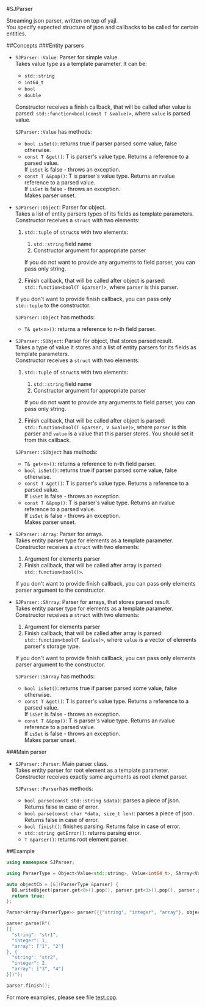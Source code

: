 #SJParser

Streaming json parser, written on top of yajl.  
You specify expected structure of json and callbacks to be called for certain entities.

##Concepts
###Entity parsers
* `SJParser::Value`: Parser for simple value.  
  Takes value type as a template parameter. It can be:
  * `std::string`
  * `int64_t`
  * `bool`
  * `double`

  Constructor receives a finish callback, that will be called after value is parsed: `std::function<bool(const T &value)>`, where `value` is parsed value.

  `SJParser::Value` has methods:
  * `bool isSet()`: returns true if parser parsed some value, false otherwise.
  * `const T &get()`: T is parser's value type. Returns a reference to a parsed value.  
    If `isSet` is false - throws an exception.
  * `const T &&pop()`: T is parser's value type. Returns an rvalue reference to a parsed value.  
    If `isSet` is false - throws an exception.  
    Makes parser unset.


* `SJParser::Object`: Parser for object.  
  Takes a list of entity parsers types of its fields as template parameters.  
  Constructor receives a `struct` with two elements:
  1. `std::tuple` of `struct`s with two elements:
      1. `std::string` field name
      2. Constructor argument for appropriate parser

      If you do not want to provide any arguments to field parser, you can pass only string.

  2. Finish callback,  that will be called after object is parsed: `std::function<bool(T &parser)>`, where `parser` is this parser.

  If you don't want to provide finish callback, you can pass only `std::tuple` to the constructor.

  `SJParser::Object` has methods:
  * `T& get<n>()`: returns a reference to n-th field parser.  


* `SJParser::SObject`: Parser for object, that stores parsed result.  
  Takes a type of value it stores and a list of entity parsers for its fields as template parameters.  
  Constructor receives a `struct` with two elements:
  1. `std::tuple` of `struct`s with two elements:
      1. `std::string` field name
      2. Constructor argument for appropriate parser

      If you do not want to provide any arguments to field parser, you can pass only string.

  2. Finish callback,  that will be called after object is parsed: `std::function<bool(T &parser, V &value)>`, where `parser` is this parser and `value` is a value that this parser stores. You should set it from this callback.

  `SJParser::SObject` has methods:
  * `T& get<n>()`: returns a reference to n-th field parser.  
  * `bool isSet()`: returns true if parser parsed some value, false otherwise.
  * `const T &get()`: T is parser's value type. Returns a reference to a parsed value.  
    If `isSet` is false - throws an exception.
  * `const T &&pop()`: T is parser's value type. Returns an rvalue reference to a parsed value.  
    If `isSet` is false - throws an exception.  
    Makes parser unset.


* `SJParser::Array`: Parser for arrays.  
  Takes entity parser type for elements as a template parameter.  
  Constructor receives a `struct` with two elements:
  1. Argument for elements parser
  2. Finish callback, that will be called after array is parsed: `std::function<bool()>`.

  If you don't want to provide finish callback, you can pass only elements parser argument to the constructor.


* `SJParser::SArray`: Parser for arrays, that stores parsed result.  
  Takes entity parser type for elements as a template parameter.  
  Constructor receives a `struct` with two elements:
  1. Argument for elements parser
  2. Finish callback, that will be called after array is parsed: `std::function<bool(T &value)>`, where `value` is a vector of elements parser's storage type.

  If you don't want to provide finish callback, you can pass only elements parser argument to the constructor.

  `SJParser::SArray` has methods:
  * `bool isSet()`: returns true if parser parsed some value, false otherwise.
  * `const T &get()`: T is parser's value type. Returns a reference to a parsed value.  
    If `isSet` is false - throws an exception.
  * `const T &&pop()`: T is parser's value type. Returns an rvalue reference to a parsed value.  
    If `isSet` is false - throws an exception.  
    Makes parser unset.

###Main parser

* `SJParser::Parser`: Main parser class.  
  Takes entity parser for root element as a template parameter.  
  Constructor receives exactly same arguments as root elemet parser.

  `SJParser::Parser`has methods:
  * `bool parse(const std::string &data)`: parses a piece of json. Returns false in case of error.
  * `bool parse(const char *data, size_t len)`: parses a piece of json. Returns false in case of error.
  * `bool finish()`: finishes parsing. Returns false in case of error.
  * `std::string getError()`: returns parsing error.
  * `T &parser()`: returns root element parser.

##Example
```c++
using namespace SJParser;

using ParserType = Object<Value<std::string>, Value<int64_t>, SArray<Value<std::string>>>;

auto objectCb = [&](ParserType &parser) {
  DB.writeObject(parser.get<0>().pop(), parser.get<1>().pop(), parser.get<2>().pop());
  return true;
};

Parser<Array<ParserType>> parser({{"string", "integer", "array"}, objectCb});

parser.parse(R"(
[{
  "string": "str1",
  "integer": 1,
  "array": ["1", "2"]
}, {
  "string": "str2",
  "integer": 2,
  "array": ["3", "4"]
}])");

parser.finish();
```

For more examples, please see file [test.cpp](https://github.com/dhurum/sjparser/blob/master/test.cpp).
